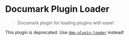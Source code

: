 # Documark Plugin Loader

> Documark plugin for loading plugins with ease!

This plugin is deprecated. Use [`dmp-plugin-loader`](https://www.npmjs.com/package/dmp-plugin-loader) instead!
